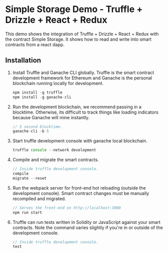 # Simple Storage Demo - Truffle + Drizzle + React + Redux
 
This demo shows the integration of Truffle + Drizzle + React + Redux with the contract Simple Storage. It shows how to read and write into smart contracts from a react dapp.

## Installation

1. Install Truffle and Ganache CLI globally. Truffle is the smart contract development framework for Ethereum and Ganache is the personal blockchain running locally for development.
    ```javascript
    npm install -g truffle
    npm install -g ganache-cli
    ```

2. Run the development blockchain, we recommend passing in a blocktime. Otherwise, its difficult to track things like loading indicators because Ganache will mine instantly.
    ```javascript
    // 5 second blocktime.
    ganache-cli -b 5
    ```

3. Start truffle development console with ganache local blockchain.
    ```javascript
    truffle console --network development
    ```

4. Compile and migrate the smart contracts.
    ```javascript
    // Inside truffle development console.
    compile
    migrate --reset
    ```

5. Run the webpack server for front-end hot reloading (outside the development console). Smart contract changes must be manually recompiled and migrated.
    ```javascript
    // Serves the front-end on http://localhost:3000
    npm run start
    ```

6. Truffle can run tests written in Solidity or JavaScript against your smart contracts. Note the command varies slightly if you're in or outside of the development console.
    ```javascript
    // Inside truffle development console.
    test
    ```